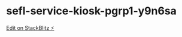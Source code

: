 # sefl-service-kiosk-pgrp1-y9n6sa

[Edit on StackBlitz ⚡️](https://stackblitz.com/edit/sefl-service-kiosk-pgrp1-y9n6sa)